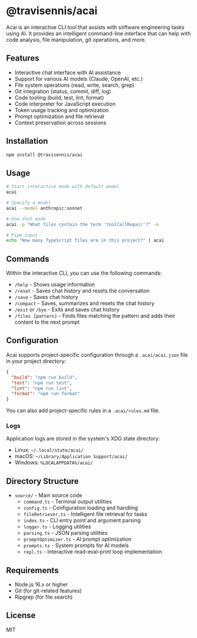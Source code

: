 # @travisennis/acai

Acai is an interactive CLI tool that assists with software engineering tasks using AI. It provides an intelligent command-line interface that can help with code analysis, file manipulation, git operations, and more.

## Features

- Interactive chat interface with AI assistance
- Support for various AI models (Claude, OpenAI, etc.)
- File system operations (read, write, search, grep)
- Git integration (status, commit, diff, log)
- Code tooling (build, test, lint, format)
- Code interpreter for JavaScript execution
- Token usage tracking and optimization
- Prompt optimization and file retrieval
- Context preservation across sessions

## Installation

```bash
npm install @travisennis/acai
```

## Usage

```bash
# Start interactive mode with default model
acai

# Specify a model
acai --model anthropic:sonnet

# One-shot mode
acai -p "What files contain the term 'toolCallRepair'?" -o

# Pipe input
echo "How many TypeScript files are in this project?" | acai
```

## Commands

Within the interactive CLI, you can use the following commands:

- `/help` - Shows usage information
- `/reset` - Saves chat history and resets the conversation
- `/save` - Saves chat history
- `/compact` - Saves, summarizes and resets the chat history
- `/exit` or `/bye` - Exits and saves chat history
- `/files [pattern]` - Finds files matching the pattern and adds their content to the next prompt

## Configuration

Acai supports project-specific configuration through a `.acai/acai.json` file in your project directory:

```json
{
  "build": "npm run build",
  "test": "npm run test",
  "lint": "npm run lint",
  "format": "npm run format"
}
```

You can also add project-specific rules in a `.acai/rules.md` file.

### Logs

Application logs are stored in the system's XDG state directory:
- Linux: `~/.local/state/acai/`
- macOS: `~/Library/Application Support/acai/`
- Windows: `%LOCALAPPDATA%/acai/`

## Directory Structure
- `source/` - Main source code
  - `command.ts` - Terminal output utilities
  - `config.ts` - Configuration loading and handling
  - `fileRetriever.ts` - Intelligent file retrieval for tasks
  - `index.ts` - CLI entry point and argument parsing
  - `logger.ts` - Logging utilities
  - `parsing.ts` - JSON parsing utilities
  - `promptOptimizer.ts` - AI prompt optimization
  - `prompts.ts` - System prompts for AI models
  - `repl.ts` - Interactive read-eval-print loop implementation

## Requirements

- Node.js 16.x or higher
- Git (for git-related features)
- Ripgrep (for file search)

## License

MIT
